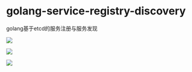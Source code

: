 # golang-service-registry-discovery
golang基于etcd的服务注册与服务发现


![](http://img.ichunt.com/images/%E5%AD%99%E9%BE%99/0cabf6977905e181e15260fb7d8d9648.png)


![](http://img.ichunt.com/images/%E5%AD%99%E9%BE%99/31dc2170c6a806f9d0b5c0e1997d6f48.png)


![](http://img.ichunt.com/images/%E5%AD%99%E9%BE%99/883063daa5e575460fae63638a5d2a45.png)
